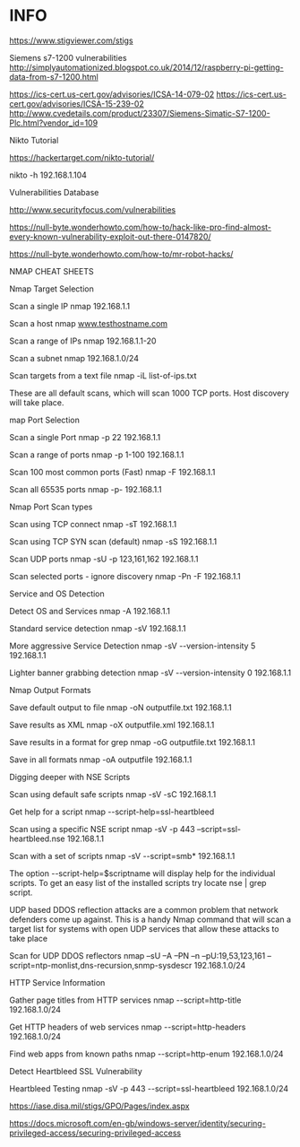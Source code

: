 # INFO

https://www.stigviewer.com/stigs


Siemens s7-1200 vulnerabilities
http://simplyautomationized.blogspot.co.uk/2014/12/raspberry-pi-getting-data-from-s7-1200.html

https://ics-cert.us-cert.gov/advisories/ICSA-14-079-02
https://ics-cert.us-cert.gov/advisories/ICSA-15-239-02
http://www.cvedetails.com/product/23307/Siemens-Simatic-S7-1200-Plc.html?vendor_id=109


Nikto Tutorial

https://hackertarget.com/nikto-tutorial/

nikto -h 192.168.1.104


Vulnerabilities Database


http://www.securityfocus.com/vulnerabilities

https://null-byte.wonderhowto.com/how-to/hack-like-pro-find-almost-every-known-vulnerability-exploit-out-there-0147820/

https://null-byte.wonderhowto.com/how-to/mr-robot-hacks/

NMAP CHEAT SHEETS

Nmap Target Selection

Scan a single IP	nmap 192.168.1.1

Scan a host	nmap www.testhostname.com

Scan a range of IPs	nmap 192.168.1.1-20

Scan a subnet	nmap 192.168.1.0/24

Scan targets from a text file	nmap -iL list-of-ips.txt

These are all default scans, which will scan 1000 TCP ports. Host discovery will take place.

map Port Selection

Scan a single Port	nmap -p 22 192.168.1.1

Scan a range of ports	nmap -p 1-100 192.168.1.1

Scan 100 most common ports (Fast)	nmap -F 192.168.1.1

Scan all 65535 ports	nmap -p- 192.168.1.1

Nmap Port Scan types

Scan using TCP connect	nmap -sT 192.168.1.1

Scan using TCP SYN scan (default)	nmap -sS 192.168.1.1

Scan UDP ports	nmap -sU -p 123,161,162 192.168.1.1

Scan selected ports - ignore discovery	nmap -Pn -F 192.168.1.1

Service and OS Detection

Detect OS and Services	nmap -A 192.168.1.1

Standard service detection	nmap -sV 192.168.1.1

More aggressive Service Detection	nmap -sV --version-intensity 5 192.168.1.1

Lighter banner grabbing detection	nmap -sV --version-intensity 0 192.168.1.1

Nmap Output Formats

Save default output to file	nmap -oN outputfile.txt 192.168.1.1

Save results as XML	nmap -oX outputfile.xml 192.168.1.1

Save results in a format for grep	nmap -oG outputfile.txt 192.168.1.1

Save in all formats	nmap -oA outputfile 192.168.1.1

Digging deeper with NSE Scripts

Scan using default safe scripts	nmap -sV -sC 192.168.1.1

Get help for a script	nmap --script-help=ssl-heartbleed

Scan using a specific NSE script	nmap -sV -p 443 –script=ssl-heartbleed.nse 192.168.1.1

Scan with a set of scripts	nmap -sV --script=smb* 192.168.1.1

The option --script-help=$scriptname will display help for the individual scripts. To get an easy list of the installed scripts try locate nse | grep script.

UDP based DDOS reflection attacks are a common problem that network defenders come up against. This is a handy Nmap command that will scan a target list for systems with open UDP services that allow these attacks to take place

 Scan for UDP DDOS reflectors     nmap –sU –A –PN –n –pU:19,53,123,161 –script=ntp-monlist,dns-recursion,snmp-sysdescr 192.168.1.0/24
 
 HTTP Service Information

Gather page titles from HTTP services	nmap --script=http-title 192.168.1.0/24

Get HTTP headers of web services	nmap --script=http-headers 192.168.1.0/24

Find web apps from known paths	nmap --script=http-enum 192.168.1.0/24

Detect Heartbleed SSL Vulnerability

Heartbleed Testing	nmap -sV -p 443 --script=ssl-heartbleed 192.168.1.0/24

https://iase.disa.mil/stigs/GPO/Pages/index.aspx

https://docs.microsoft.com/en-gb/windows-server/identity/securing-privileged-access/securing-privileged-access



